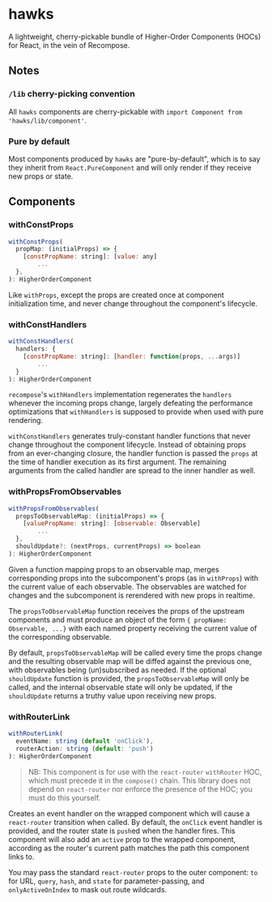 # hawks

A lightweight, cherry-pickable bundle of Higher-Order Components (HOCs) for React, in the vein of Recompose.

## Notes

### `/lib` cherry-picking convention

All `hawks` components are cherry-pickable with `import Component from 'hawks/lib/component'`.

### Pure by default

Most components produced by `hawks` are "pure-by-default", which is to say they inherit from `React.PureComponent` and will only render if they receive new props or state.

## Components

### withConstProps
```js
withConstProps(
  propMap: (initialProps) => {
    [constPropName: string]: [value: any]
		...
  },
): HigherOrderComponent
```

Like `withProps`, except the props are created once at component initialization time, and never change throughout the component's lifecycle.

### withConstHandlers
```js
withConstHandlers(
  handlers: {
    [constPropName: string]: [handler: function(props, ...args)]
		...
  }
): HigherOrderComponent
```

`recompose`'s `withHandlers` implementation regenerates the `handlers` whenever the incoming props change, largely defeating the performance optimizations that `withHandlers` is supposed to provide when used with pure rendering.

`withConstHandlers` generates truly-constant handler functions that never change throughout the component lifecycle. Instead of obtaining props from an ever-changing closure, the handler function is passed the `props` at the time of handler execution as its first argument. The remaining arguments from the called handler are spread to the inner handler as well.

### withPropsFromObservables
```js
withPropsFromObservables(
  propsToObservableMap: (initialProps) => {
    [valuePropName: string]: [observable: Observable]
		...
  },
  shouldUpdate?: (nextProps, currentProps) => boolean
): HigherOrderComponent
```

Given a function mapping props to an observable map, merges corresponding props into the subcomponent's props (as in `withProps`) with the current value of each observable. The observables are watched for changes and the subcomponent is rerendered with new props in realtime.

The `propsToObservableMap` function receives the props of the upstream components and must produce an object of the form `{ propName: Observable, ...}` with each named property receiving the current value of the corresponding observable.

By default, `propsToObservableMap` will be called every time the props change and the resulting observable map will be diffed against the previous one, with observables being (un)subscribed as needed. If the optional `shouldUpdate` function is provided, the `propsToObservableMap` will only be called, and the internal observable state will only be updated, if the `shouldUpdate` returns a truthy value upon receiving new props.

### withRouterLink
```js
withRouterLink(
  eventName: string (default 'onClick'),
  routerAction: string (default: 'push')
): HigherOrderComponent
```

> NB: This component is for use with the `react-router` `withRouter` HOC, which must precede it in the `compose()` chain. This library does not depend on `react-router` nor enforce the presence of the HOC; you must do this yourself.

Creates an event handler on the wrapped component which will cause a `react-router` transition when called. By default, the `onClick` event handler is provided, and the router state is `push`ed when the handler fires. This component will also add an `active` prop to the wrapped component, according as the router's current path matches the path this component links to.

You may pass the standard `react-router` props to the outer component: `to` for URL, `query`, `hash`, and `state` for parameter-passing, and `onlyActiveOnIndex` to mask out route wildcards.
